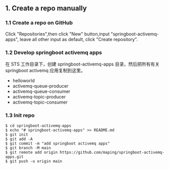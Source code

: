 ## 1. Create a repo manually

### 1.1 Create a repo on GitHub
Click "Repositories",then click "New" button,input "springboot-activemq-apps", leave all other input as default, click "Create repository".

### 1.2 Develop springboot activemq apps
在 STS 工作目录下，创建 springboot-activemq-apps 目录，然后把所有有关 springboot activemq 应用复制到这里。
- helloworld
- activemq-queue-producer
- activemq-queue-consumer
- activemq-topic-producer
- activemq-topic-consumer

### 1.3 Init repo 
```console
$ cd springboot-activemq-apps
$ echo "# springboot-activemq-apps" >> README.md
$ git init
$ git add -A
$ git commit -m "add springboot activemq apps"
$ git branch -M main
$ git remote add origin https://github.com/maping/springboot-activemq-apps.git
$ git push -u origin main
```
